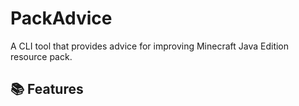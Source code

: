 # PackAdvice

A CLI tool that provides advice for improving Minecraft Java Edition resource pack.

## 📚 Features
